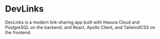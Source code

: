 # DevLinks

DevLinks is a modern link-sharing app built with Hasura Cloud and PostgreSQL on the backend, and React, Apollo Client, and TailwindCSS on the frontend.
